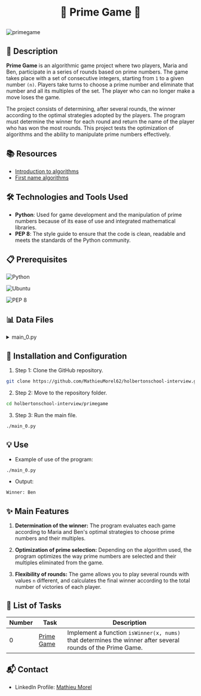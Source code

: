 # <p align='center'>🌟 Prime Game 🌟</p>

![primegame](https://github.com/user-attachments/assets/f40147df-ec8a-44f3-9842-f8c59329b258)

## 📝 Description

**Prime Game** is an algorithmic game project where two players, Maria and Ben, participate in a series of rounds based on prime numbers. The game takes place with a set of consecutive integers, starting from `1` to a given number `(n)`. Players take turns to choose a prime number and eliminate that number and all its multiples of the set. The player who can no longer make a move loses the game.

The project consists of determining, after several rounds, the winner according to the optimal strategies adopted by the players. The program must determine the winner for each round and return the name of the player who has won the most rounds. This project tests the optimization of algorithms and the ability to manipulate prime numbers effectively.

## 📚 Resources

- [Introduction to algorithms](https://fr.wikipedia.org/wiki/Introduction_aux_algorithmes)
- [First name algorithms](https://fr.wikipedia.org/wiki/Nombre_premier)

## 🛠️ Technologies and Tools Used

- **Python**: Used for game development and the manipulation of prime numbers because of its ease of use and integrated mathematical libraries.
- **PEP 8**: The style guide to ensure that the code is clean, readable and meets the standards of the Python community.

## 📋 Prerequisites

![ Python](https://img.shields.io/badge/python-3.4.x-blue)

![ Ubuntu](https://img.shields.io/badge/Ubuntu-14.04_LTS-orange)

![ PEP 8](https://img.shields.io/badge/PEP%208-v1.7.x-green)

## 📊 Data Files

<details>
<summary>main_0.py</summary>
  
```python
#!/usr/bin/python3

isWinner = __import__('0-prime_game').isWinner


print("Winner: {}".format(isWinner(5, [2, 5, 1, 4, 3])))
```
</details>

## 🚀 Installation and Configuration

1. Step 1: Clone the GitHub repository.

```bash
git clone https://github.com/MathieuMorel62/holbertonschool-interview.git
```

2. Step 2: Move to the repository folder.

```bash
cd holbertonschool-interview/primegame
```

3. Step 3: Run the main file.

```bash
./main_0.py
```

## 💡 Use

- Example of use of the program:

```bash
./main_0.py
```

- Output:

```bash
Winner: Ben
```

## ✨ Main Features

1. **Determination of the winner:** The program evaluates each game according to Maria and Ben's optimal strategies to choose prime numbers and their multiples.

2. **Optimization of prime selection:** Depending on the algorithm used, the program optimizes the way prime numbers are selected and their multiples eliminated from the game.

3. **Flexibility of rounds:** The game allows you to play several rounds with values `n` different, and calculates the final winner according to the total number of victories of each player.

## 📝 List of Tasks

| Number | Task | Description |
| ------ | --------------------------- | ------------------------------------------------------------------------------------ |
| 0 | [Prime Game](https://github.com/MathieuMorel62/holbertonschool-interview/tree/main/primegame) | Implement a function `isWinner(x, nums)` that determines the winner after several rounds of the Prime Game. |

## 📬 Contact
- LinkedIn Profile: [Mathieu Morel](https://www.linkedin.com/in/mathieumorel62/)
